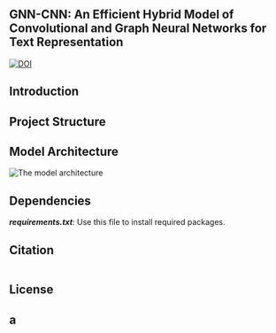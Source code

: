 
## GNN-CNN: An Efficient Hybrid Model of Convolutional and Graph Neural Networks for Text Representation

[![DOI](https://zenodo.org/badge/DOI/10.5281/zenodo.15857891.svg)](https://doi.org/10.5281/zenodo.15857891)


## Introduction

## Project Structure


## Model Architecture

<img alt="The model architecture" src="ModelArchitecture.jpg">

## Dependencies

**_requirements.txt_**: Use this file to install required packages.

## Citation

```bibtext

```

## License



## a

